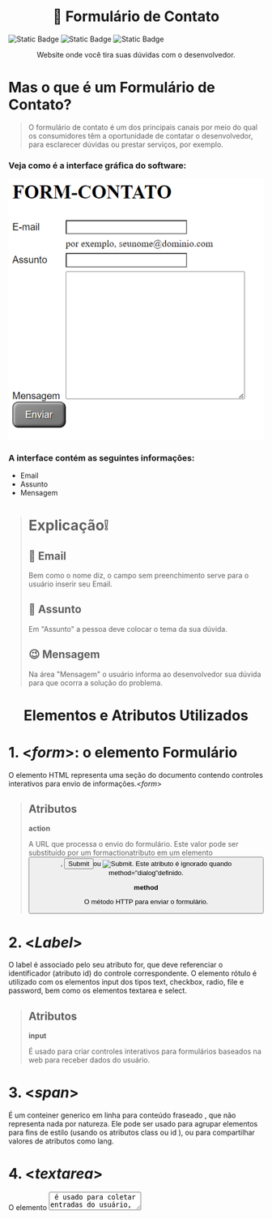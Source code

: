 <h1 align = " center">
📂 Formulário de Contato
</h1>
<p><img alt="Static Badge" src="https://img.shields.io/badge/version-%20v%200.0.1-blue"> <img alt="Static Badge" src="https://img.shields.io/badge/release%20date-%20september%20-%20purple"> <img alt="Static Badge" src="https://img.shields.io/badge/lisence-%20Marista%20Irm%C3%A3o%20Ac%C3%A1cio%20-%20red">
</p>
<p align="center">Website onde você tira suas dúvidas com o desenvolvedor.</p>

# Mas o que é um Formulário de Contato?
>O formulário de contato é um dos principais canais por meio do qual os consumidores têm a oportunidade de contatar o desenvolvedor, para esclarecer dúvidas ou prestar serviços, por exemplo.
 
### Veja como é a interface gráfica do software:

![Imagem do site](<Captura de tela 2023-09-22 232921.png>)

### A interface contém as seguintes informações:
* Email
* Assunto
* Mensagem
> # Explicação:grey_exclamation:
> ## :raising_hand: Email 
> Bem como o nome diz, o campo sem preenchimento serve para o usuário inserir seu Email.
> ## :speech_balloon: Assunto
> Em "Assunto" a pessoa deve colocar o tema da sua dúvida.
> ## :wink: Mensagem
> Na área "Mensagem" o usuário informa ao desenvolvedor sua dúvida para que ocorra a solução do problema.
<h1 align = "center">
Elementos e Atributos Utilizados
</h1>

# 1. <*form*>: o elemento Formulário
O elemento HTML representa uma seção do documento contendo controles interativos para envio de informações.<*form*>
>## Atributos
>**action**
>
>A URL que processa o envio do formulário. Este valor pode ser substituído por um formactionatributo em um elemento <button>, <input type="submit">ou <input type="image">. Este atributo é ignorado quando method="dialog"definido.
>
>**method**
>
>O método HTTP para enviar o formulário.

# 2. <*Label*>
O label é associado pelo seu atributo for, que deve referenciar o identificador (atributo id) do controle correspondente. O elemento rótulo é utilizado com os elementos input dos tipos text, checkbox, radio, file e password, bem como os elementos textarea e select.
>## Atributos
> **input**
>
> É usado para criar controles interativos para formulários baseados na web para receber dados do usuário.

# 3. <*span*>
É um conteiner generico em linha para conteúdo fraseado , que não representa nada por natureza. Ele pode ser usado para agrupar elementos para fins de estilo (usando os atributos class ou id ), ou para compartilhar valores de atributos como lang.

# 4. <*textarea*>
 O elemento <textarea> é usado para coletar entradas do usuário, como comentários ou avaliações.
> **id**
>
> Número identificador do processo.

# 5. <*button*>
A tag <button> em HTML é usada para definir o botão clicável. A tag <button> é usada para enviar o conteúdo.


## Tecnologias utilizadas:
>* Visual Studio Code
>* CSS3
>* HTML5
>* Github
>* Live Server
## Desenvolvedores:
<img loading="lazy" src="https://github.com/ESChrystian/site-de-produtos/assets/140809945/6a4fa894-a625-424a-80b0-b01d0a8c0bb5" width=130><br>
<a href="https://github.com/ESChrystian">Chrystian Almeida Silva</a>

<h2>Fonte:</h2>
<a href= "https://developer.mozilla.org/">Mozilla</a>, 
<a href= "https://docs.pipz.com/">Pipz Academy</a>
                    


















  


